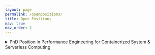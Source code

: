 ```yaml
---
layout: page
permalink: /openpositions/
title: Open Positions
nav: true
nav_order: 2
---
```



<details markdown="1">

<summary>PhD Position in Performance Engineering for Containerized System & Serverless Computing</summary>

### PhD Position in Performance Engineering for Containerized System & Serverless Computing  

I am seeking a highly motivated PhD student to contribute to research in containerized system optimization, serverless computing, and scientific computing acceleration. 

#### **Research Focus**  
The successful candidate will work on topics related to:  
- **Containerized system optimization & co-simulation** – Developing and evaluating performance models for Kubernetes deployments, enhancing orchestration strategies, and leveraging co-simulation techniques for system analysis.
- **Serverless computing optimization** – Investigating the performance trade-offs of serverless architectures, optimizing cold start behavior, and improving resource allocation strategies in dynamic environments.
- **Scientific computing acceleration** – Addressing computational bottlenecks in cloud-based scientific workflows and optimizing the execution of complex simulations.

#### **Your Profile**  
I am looking for candidates with:
- A Bachelor's/Master’s degree (or equivalent) in Computer Science, Engineering, or a related field.
- Strong background in cloud computing, distributed systems, or performance engineering.
- Experience with container orchestration platforms (e.g., Kubernetes, Docker) and serverless computing frameworks.
- Proficiency in programming languages such as Python, Go, or C++.
- Familiarity with performance modeling, simulation frameworks, or time series analysis is a plus.
- Excellent communication and teamwork skills.

#### **What We Offer**  
- A fully funded PhD position within an internationally recognized research environment.
- The opportunity to contribute to cutting-edge research in cloud and serverless computing.
- Collaboration with leading academic and industrial partners.
- Access to high-performance computing resources and cloud platforms.
- Support for conference travel and research dissemination.

#### **Application Process**  
To apply, please send the following documents as a single PDF to [abauer7@iit.edu](mailto:abauer7@iit.edu):  
- A cover letter explaining your motivation and research interests.  
- A detailed CV, including relevant coursework and publications (if any).  
- Contact information for at least two academic references.  
- Copies of academic transcripts.  

Review of applications will begin immediately and continue until the position is filled. For further inquiries, feel free to contact me.



</details>



